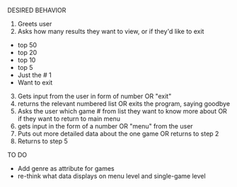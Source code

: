 

DESIRED BEHAVIOR

1) Greets user
2) Asks how many results they want to view, or if they'd like to exit
  - top 50
  - top 20
  - top 10
  - top 5
  - Just the # 1
  - Want to exit
3) Gets input from the user in form of number OR "exit"
4) returns the relevant numbered list OR exits the program, saying goodbye
5) Asks the user which game # from list they want to know more about OR if they want to return to main menu
6) gets input in the form of a number OR "menu" from the user
7) Puts out more detailed data about the one game OR returns to step 2
8) Returns to step 5


TO DO

 - Add genre as attribute for games
 - re-think what data displays on menu level and single-game level
